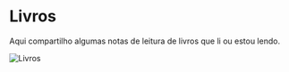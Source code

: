 # Livros

Aqui compartilho algumas notas de leitura de livros que li ou estou lendo.

![Livros](https://mais.opovo.com.br/_midias/gif/2021/06/23/040d2cd2037cc705b17365b43e2002a9-16188283.gif)


